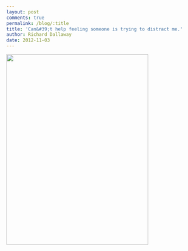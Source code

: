 ```yaml
---
layout: post
comments: true
permalink: /blog/:title
title: 'Can&#39;t help feeling someone is trying to distract me.'
author: Richard Dallaway
date: 2012-11-03
---
```


<div>
<a href="//static.skitters.dallaway.com/Tphoto.JPG">
<img width="374" src="//static.skitters.dallaway.com/Tphoto.JPG.500.JPG" height="500">
</a>
</div>
    
